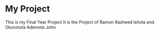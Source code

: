 # My Project

This is my Final Year Project
It is the Project of Ramon Rasheed Ishola and Okunmola Ademola John
